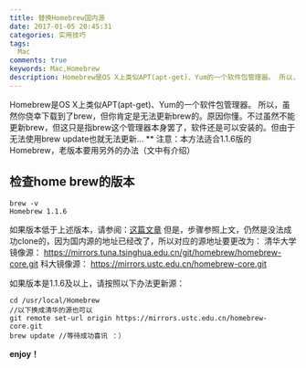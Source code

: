 ```yaml
---
title: 替换Homebrew国内源
date: 2017-01-05 20:45:31
categories: 实用技巧
tags:
  Mac
comments: true
keywords: Mac,Homebrew
description: Homebrew是OS X上类似APT(apt-get)、Yum的一个软件包管理器。 所以，虽然你侥幸下载到了brew，但你肯定是无法更新brew的。替换Homebrew国内镜像源，加速Homebrew更新。
---
```

Homebrew是OS X上类似APT(apt-get)、Yum的一个软件包管理器。 所以，虽然你侥幸下载到了brew，但你肯定是无法更新brew的。原因你懂。不过虽然不能更新brew，但这只是指brew这个管理器本身罢了，软件还是可以安装的。但由于无法使用brew update也就无法更新...
** 注意：本方法适合1.1.6版的Homebrew，老版本要用另外的办法（文中有介绍）

## 检查home brew的版本
```
brew -v
Homebrew 1.1.6
```
如果版本低于上述版本，请参阅：[这篇文章](https://yq.aliyun.com/articles/5055?do=login)
但是，步骤参照上文，仍然是没法成功clone的，因为国内源的地址已经改了，所以对应的源地址要更改为：
清华大学镜像源：
https://mirrors.tuna.tsinghua.edu.cn/git/homebrew/homebrew-core.git
科大镜像源：
https://mirrors.ustc.edu.cn/homebrew-core.git

如果版本是1.1.6及以上，请按照以下办法更新源：
```
cd /usr/local/Homebrew
//以下换成清华的源也可以
git remote set-url origin https://mirrors.ustc.edu.cn/homebrew-core.git
brew update //等待成功喜讯 ：）
```

**enjoy！**
